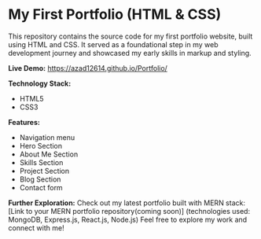 # My First Portfolio (HTML & CSS)
This repository contains the source code for my first portfolio website, built using HTML and CSS. 
It served as a foundational step in my web development journey and showcased my early skills in markup and styling.

**Live Demo:**
https://azad12614.github.io/Portfolio/

**Technology Stack:**
* HTML5
* CSS3

**Features:**
- Navigation menu
- Hero Section
- About Me Section
- Skills Section
- Project Section
- Blog Section
- Contact form

**Further Exploration:**
Check out my latest portfolio built with MERN stack: [Link to your MERN portfolio repository(coming soon)] (technologies used: MongoDB, Express.js, React.js, Node.js)
Feel free to explore my work and connect with me!
